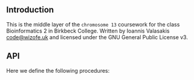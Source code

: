 ## Introduction

This is the middle layer of the `chromosome 13` coursework for the class Bioinformatics 2 in Birkbeck College.
Written by Ioannis Valasakis <code@wizofe.uk> and licensed under the GNU General Public License v3.

## API
Here we define the following procedures:
